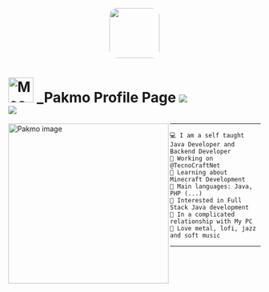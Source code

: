 <p style="text-align: center;">
<img src="https://minepic.org/avatar/_Pakmo" style="border-radius: 16px; padding-bottom: 0px" width="100" height="100" >

<h1>
<img src="https://i.imgur.com/veZrcC7.gif" alt="Meaow" width="50" />
_Pakmo Profile Page 
<img src="https://komarev.com/ghpvc/?username=Pakmo&color=ff69b4"><br>
<img src="https://readme-typing-svg.herokuapp.com?font=Helvetica+Neue&pause=1000&color=C3C3C3&width=435&lines=I'm+Java+Developer;I'm+Bot+Developer;I'm+Backend+Developer"/>
</h1>

</p>

<img align="left" src="https://image-placeholder.com/images/actual-size/320x320.png" alt="Pakmo image" width="320" height="320" />
<hr>

```
💻 I am a self taught Java Developer and Backend Developer
🔭 Working on @TecnoCraftNet
🌱 Learning about Minecraft Development
🌟 Main languages: Java, PHP (...)
🚩 Interested in Full Stack Java development
💖 In a complicated relationship with My PC
🎵 Love metal, lofi, jazz and soft music
```
<hr>
